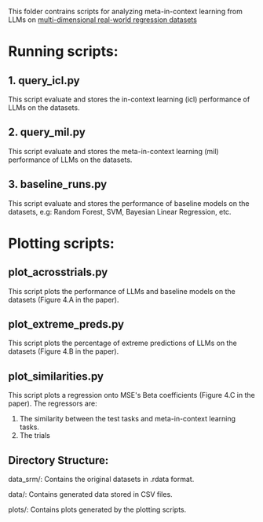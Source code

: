 This folder contrains scripts for analyzing meta-in-context learning from LLMs on [multi-dimensional real-world regression datasets](https://proceedings.mlr.press/v58/lichtenberg17a.html)

# Running scripts:
## 1. query_icl.py
This script evaluate and stores the in-context learning (icl) performance of LLMs on the datasets.

## 2. query_mil.py
This script evaluate and stores the meta-in-context learning (mil) performance of LLMs on the datasets.

## 3. baseline_runs.py
This script evaluate and stores the performance of baseline models on the datasets, e.g: Random Forest, SVM, Bayesian Linear Regression, etc.

# Plotting scripts:
## plot_acrosstrials.py
This script plots the performance of LLMs and baseline models on the datasets (Figure 4.A in the paper).

## plot_extreme_preds.py
This script plots the percentage of extreme predictions of LLMs on the datasets (Figure 4.B in the paper).

## plot_similarities.py
This script plots a regression onto MSE's Beta coefficients (Figure 4.C in the paper). The regressors are:
1. The similarity between the test tasks and meta-in-context learning tasks.
2. The trials

## Directory Structure:
data_srm/: Contains the original datasets in .rdata format.

data/: Contains generated data stored in CSV files.

plots/: Contains plots generated by the plotting scripts.